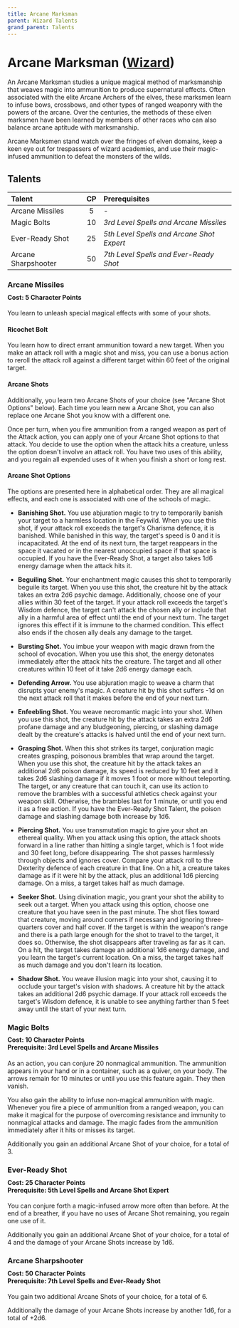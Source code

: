 ```yaml
---
title: Arcane Marksman
parent: Wizard Talents
grand_parent: Talents
---
```


# Arcane Marksman ([Wizard](https://stormchaserroleplaying.com/stormchaserRPG/Talents/Wizard))
An Arcane Marksman studies a unique magical method of marksmanship that weaves magic into ammunition to produce supernatural effects. Often associated with the elite Arcane Archers of the elves, these marksmen learn to infuse bows, crossbows, and other types of ranged weaponry with the powers of the arcane. Over the centuries, the methods of these elven marksmen have been learned by members of other races who can also balance arcane aptitude with marksmanship.

Arcane Marksmen stand watch over the fringes of elven domains, keep a keen eye out for trespassers of wizard academies, and use their magic-infused ammunition to defeat the monsters of the wilds. 

## Talents

| Talent | CP | Prerequisites |
|:-------|:--:|:--------------|
| Arcane Missiles     | 5  | - |
| Magic Bolts         | 10 | *3rd Level Spells and Arcane Missiles* |
| Ever-Ready Shot     | 25 | *5th Level Spells and Arcane Shot Expert* |
| Arcane Sharpshooter | 50 | *7th Level Spells and Ever-Ready Shot* |

### Arcane Missiles

<div style="margin-top:-10px;"></div>

#### **Cost:** 5 Character Points
You learn to unleash special magical effects with some of your shots. 

#### Ricochet Bolt
You learn how to direct errant ammunition toward a new target. When you make an attack roll with a magic shot and miss, you can use a bonus action to reroll the attack roll against a different target within 60 feet of the original target.

#### Arcane Shots
Additionally, you learn two Arcane Shots of your choice (see "Arcane Shot Options" below). Each time you learn new a Arcane Shot, you can also replace one Arcane Shot you know with a different one.

Once per turn, when you fire ammunition from a ranged weapon as part of the Attack action, you can apply one of your Arcane Shot options to that attack. You decide to use the option when the attack hits a creature, unless the option doesn't involve an attack roll. You have two uses of this ability, and you regain all expended uses of it when you finish a short or long rest.

#### Arcane Shot Options
The options are presented here in alphabetical order. They are all magical effects, and each one is associated with one of the schools of magic.

- **Banishing Shot.** You use abjuration magic to try to temporarily banish your target to a harmless location in the Feywild. When you use this shot, if your attack roll exceeds the target's Charisma defence, it is banished. While banished in this way, the target's speed is 0 and it is incapacitated. At the end of its next turn, the target reappears in the space it vacated or in the nearest unoccupied space if that space is occupied. If you have the Ever-Ready Shot, a target also takes 1d6 energy damage when the attack hits it.

- **Beguiling Shot.** Your enchantment magic causes this shot to temporarily beguile its target. When you use this shot, the creature hit by the attack takes an extra 2d6 psychic damage. Additionally, choose one of your allies within 30 feet of the target. If your attack roll exceeds the target's Wisdom defence, the target can't attack the chosen ally or include that ally in a harmful area of effect until the end of your next turn. The target ignores this effect if it is immune to the charmed condition. This effect also ends if the chosen ally deals any damage to the target.

- **Bursting Shot.** You imbue your weapon with magic drawn from the school of evocation. When you use this shot, the energy detonates immediately after the attack hits the creature. The target and all other creatures within 10 feet of it take 2d6 energy damage each.

- **Defending Arrow.** You use abjuration magic to weave a charm that disrupts your enemy's magic. A creature hit by this shot suffers -1d on the next attack roll that it makes before the end of your next turn.

- **Enfeebling Shot.** You weave necromantic magic into your shot. When you use this shot, the creature hit by the attack takes an extra 2d6 profane damage and any bludgeoning, piercing, or slashing damage dealt by the creature's attacks is halved until the end of your next turn.

- **Grasping Shot.** When this shot strikes its target, conjuration magic creates grasping, poisonous brambles that wrap around the target. When you use this shot, the creature hit by the attack takes an additional 2d6 poison damage, its speed is reduced by 10 feet and it takes 2d6 slashing damage if it moves 1 foot or more without teleporting. The target, or any creature that can touch it, can use its action to remove the brambles with a successful athletics check against your weapon skill. Otherwise, the brambles last for 1 minute, or until you end it as a free action. If you have the Ever-Ready Shot Talent, the poison damage and slashing damage both increase by 1d6.

- **Piercing Shot.** You use transmutation magic to give your shot an ethereal quality. When you attack using this option, the attack shoots forward in a line rather than hitting a single target, which is 1 foot wide and 30 feet long, before disappearing. The shot passes harmlessly through objects and ignores cover. Compare your attack roll to the Dexterity defence of each creature in that line. On a hit, a creature takes damage as if it were hit by the attack, plus an additional 1d6 piercing damage. On a miss, a target takes half as much damage.

- **Seeker Shot.** Using divination magic, you grant your shot the ability to seek out a target. When you attack using this option, choose one creature that you have seen in the past minute. The shot flies toward that creature, moving around corners if necessary and ignoring three-quarters cover and half cover. If the target is within the weapon's range and there is a path large enough for the shot to travel to the target, it does so. Otherwise, the shot disappears after traveling as far as it can. On a hit, the target takes damage an additional 1d6 energy damage, and you learn the target's current location. On a miss, the target takes half as much damage and you don't learn its location.

- **Shadow Shot.** You weave illusion magic into your shot, causing it to occlude your target's vision with shadows. A creature hit by the attack takes an additional 2d6 psychic damage. If your attack roll exceeds the target's Wisdom defence, it is unable to see anything farther than 5 feet away until the start of your next turn.

### Magic Bolts

<div style="margin-top:-10px;"></div>

#### **Cost:** 10 Character Points<br>**Prerequisite:** 3rd Level Spells and Arcane Missiles
As an action, you can conjure 20 nonmagical ammunition. The ammunition appears in your hand or in a container, such as a quiver, on your body. The arrows remain for 10 minutes or until you use this feature again. They then vanish.

You also gain the ability to infuse non-magical ammunition with magic. Whenever you fire a piece of ammunition from a ranged weapon, you can make it magical for the purpose of overcoming resistance and immunity to nonmagical attacks and damage. The magic fades from the ammunition immediately after it hits or misses its target.

Additionally you gain an additional Arcane Shot of your choice, for a total of 3.

### Ever-Ready Shot

<div style="margin-top:-10px;"></div>

#### **Cost:** 25 Character Points<br>**Prerequisite:** 5th Level Spells and Arcane Shot Expert
You can conjure forth a magic-infused arrow more often than before. At the end of a breather, if you have no uses of Arcane Shot remaining, you regain one use of it.

Additionally you gain an additional Arcane Shot of your choice, for a total of 4 and the damage of your Arcane Shots increase by 1d6.

### Arcane Sharpshooter

<div style="margin-top:-10px;"></div>

#### **Cost:** 50 Character Points<br>**Prerequisite:** 7th Level Spells and Ever-Ready Shot
You gain two additional Arcane Shots of your choice, for a total of 6.

Additionally the damage of your Arcane Shots increase by another 1d6, for a total of +2d6.
